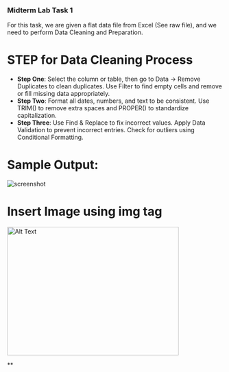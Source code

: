 ### Midterm Lab Task 1
For this task, we are given a flat data file from Excel (See raw file), and we need to perform Data Cleaning and Preparation.
# STEP for Data Cleaning Process
- **Step One**: Select the column or table, then go to Data → Remove Duplicates to clean duplicates.
Use Filter to find empty cells and remove or fill missing data appropriately. 
- **Step Two**: Format all dates, numbers, and text to be consistent. Use TRIM() to remove extra spaces and PROPER() to standardize capitalization.
- **Step Three**: Use Find & Replace to fix incorrect values.
Apply Data Validation to prevent incorrect entries.
Check for outliers using Conditional Formatting.

# Sample Output:
![screenshot](images/one.JPG)
# Insert Image using img tag
<img src="images/one.JPG" alt="Alt Text" width="400" height="300">

**

